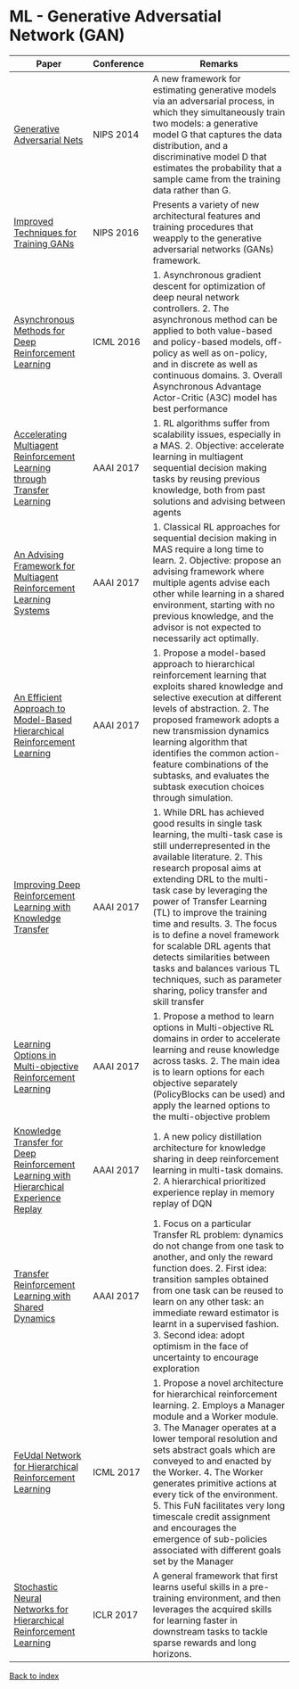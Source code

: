 # ML - Generative Adversatial Network (GAN)
|Paper|Conference|Remarks
|--|--|--|
|[Generative Adversarial Nets](https://papers.nips.cc/paper/5423-generative-adversarial-nets.pdf)|NIPS 2014|A new framework for estimating generative models via an adversarial process, in which they simultaneously train two models: a generative model G that captures the data distribution, and a discriminative model D that estimates the probability that a sample came from the training data rather than G.|
|[Improved Techniques for Training GANs](https://papers.nips.cc/paper/6125-improved-techniques-for-training-gans.pdf)|NIPS 2016| Presents a variety of new architectural features and training procedures that weapply to the generative adversarial networks (GANs) framework. |
|[Asynchronous Methods for Deep Reinforcement Learning](https://arxiv.org/pdf/1602.01783)|ICML 2016| 1.  Asynchronous gradient descent for optimization of deep neural network controllers. 2. The asynchronous method can be applied to both value-based and policy-based models, off-policy as well as on-policy, and in discrete as well as continuous domains. 3. Overall Asynchronous Advantage Actor-Critic (A3C) model has best performance|
|[Accelerating Multiagent Reinforcement Learning through Transfer Learning](https://www.aaai.org/ocs/index.php/AAAI/AAAI17/paper/download/14217/14005)|AAAI 2017| 1. RL algorithms suffer from scalability issues, especially in a MAS. 2. Objective: accelerate learning in multiagent sequential decision making tasks by reusing previous knowledge, both from past solutions and advising between agents|
|[An Advising Framework for Multiagent Reinforcement Learning Systems](https://aaai.org/ocs/index.php/AAAI/AAAI17/paper/view/14413)|AAAI 2017|1. Classical RL approaches for sequential decision making in MAS require a long time to learn. 2. Objective: propose an advising framework where multiple agents advise each other while learning in a shared environment, starting with no previous knowledge, and the advisor is not expected to necessarily act optimally.|
|[An Efficient Approach to Model-Based Hierarchical Reinforcement Learning](https://aaai.org/ocs/index.php/AAAI/AAAI17/paper/download/14771/14160)|AAAI 2017| 1. Propose a model-based approach to hierarchical reinforcement learning that exploits shared knowledge and selective execution at different levels of abstraction. 2. The proposed framework adopts a new transmission dynamics learning algorithm that identifies the common action-feature combinations of the subtasks, and evaluates the subtask execution choices through simulation.|
|[Improving Deep Reinforcement Learning with Knowledge Transfer](http://www.cowhi.org/docs/2017-02-04_AAAI_2017_DC_Slides.pdf)|AAAI 2017| 1. While DRL has achieved good results in single task learning, the multi-task case is still underrepresented in the available literature. 2. This research proposal aims at extending DRL to the multi-task case by leveraging the power of Transfer Learning (TL) to improve the training time and results. 3. The focus is to define a novel framework for scalable DRL agents that detects similarities between tasks and balances various TL techniques, such as parameter sharing, policy transfer and skill transfer|
|[Learning Options in Multi-objective Reinforcement Learning](https://www.aaai.org/ocs/index.php/AAAI/AAAI17/paper/download/14727/14148)|AAAI 2017| 1. Propose a method to learn options in Multi-objective RL domains in order to accelerate learning and reuse knowledge across tasks. 2. The main idea is to learn options for each objective separately (PolicyBlocks can be used) and apply the learned options to the multi-objective problem|
|[Knowledge Transfer for Deep Reinforcement Learning with Hierarchical Experience Replay](http://www.aaai.org/Conferences/AAAI/2017/PreliminaryPapers/11-YinH-14478.pdf)|AAAI 2017| 1. A new policy distillation architecture for knowledge sharing in deep reinforcement learning in multi-task domains. 2. A hierarchical prioritized experience replay in memory replay of DQN|
|[Transfer Reinforcement Learning with Shared Dynamics](https://aaai.org/ocs/index.php/AAAI/AAAI17/paper/download/14315/14386)|AAAI 2017| 1. Focus on a particular Transfer RL problem: dynamics do not change from one task to another, and only the reward function does. 2. First idea: transition samples obtained from one task can be reused to learn on any other task: an immediate reward estimator is learnt in a supervised fashion. 3. Second idea: adopt optimism in the face of uncertainty to encourage exploration|
|[FeUdal Network for Hierarchical Reinforcement Learning](https://arxiv.org/abs/1703.01161)|ICML 2017| 1. Propose a novel architecture for hierarchical reinforcement learning. 2. Employs a Manager module and a Worker module. 3. The Manager operates at a lower temporal resolution and sets abstract goals which are conveyed to and enacted by the Worker. 4. The Worker generates primitive actions at every tick of the environment. 5. This FuN facilitates very long timescale credit assignment and encourages the emergence of sub-policies associated with different goals set by the Manager|
|[Stochastic Neural Networks for Hierarchical Reinforcement Learning](https://arxiv.org/abs/1704.03012)|ICLR 2017| A general framework that first learns useful skills in a pre-training environment, and then leverages the acquired skills for learning faster in downstream tasks to tackle sparse rewards and long horizons.|

[Back to index](../README.md)
<!--stackedit_data:
eyJoaXN0b3J5IjpbLTkwNzQ5MTEzOF19
-->